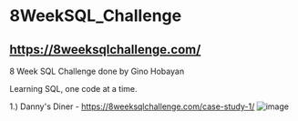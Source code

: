 # 8WeekSQL_Challenge

## https://8weeksqlchallenge.com/

8 Week SQL Challenge done by Gino Hobayan

Learning SQL, one code at a time.



1.) Danny's Diner - https://8weeksqlchallenge.com/case-study-1/
![image](https://github.com/Gino-Freud-Hobayan/8WeekSQL_Challenge/assets/117270964/0f807b23-a453-47d5-9e35-c537cd22dd30)







